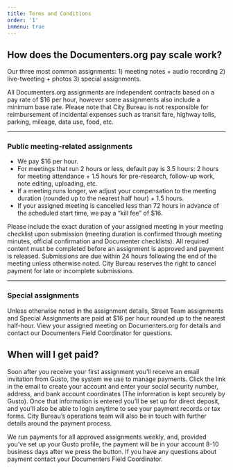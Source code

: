 ```yaml
---
title: Terms and Conditions
order: '1'
inmenu: true
---
```

## How does the Documenters.org pay scale work?

Our three most common assignments: 1) meeting notes + audio recording 2) live-tweeting + photos 3) special assignments.

All Documenters.org assignments are independent contracts based on a pay rate of $16 per hour, however some assignments also include a minimum base rate. Please note that City Bureau is not responsible for reimbursement of incidental expenses such as transit fare, highway tolls, parking, mileage, data use, food, etc.

---

### Public meeting-related assignments

* We pay $16 per hour.
* For meetings that run 2 hours or less, default pay is 3.5 hours: 2 hours for meeting attendance + 1.5 hours for pre-research, follow-up work, note editing, uploading, etc.
* If a meeting runs longer, we adjust your compensation to the meeting duration (rounded up to the nearest half hour) + 1.5 hours.
* If your assigned meeting is cancelled less than 72 hours in advance of the scheduled start time, we pay a “kill fee” of $16.

Please include the exact duration of your assigned meeting in your meeting checklist upon submission (meeting duration is confirmed through meeting minutes, official confirmation and Documenter checklists). All required content must be completed before an assignment is approved and payment is released. Submissions are due within 24 hours following the end of the meeting unless otherwise noted. City Bureau reserves the right to cancel payment for late or incomplete submissions.

---

### Special assignments

Unless otherwise noted in the assignment details, Street Team assignments and Special Assignments are paid at $16 per hour rounded up to the nearest half-hour. View your assigned meeting on Documenters.org for details and contact our Documenters Field Coordinator for questions.

## When will I get paid?

Soon after you receive your first assignment you’ll receive an email invitation from Gusto, the system we use to manage payments. Click the link in the email to create your account and enter your social security number, address, and bank account coordinates (The information is kept securely by Gusto). Once that information is entered you’ll be set up for direct deposit, and you’ll also be able to login anytime to see your payment records or tax forms. City Bureau’s operations team will also be in touch with further details around the payment process.

We run payments for all approved assignments weekly, and, provided you’ve set up your Gusto profile, the payment will be in your account 8-10 business days after we press the button. If you have any questions about payment contact your Documenters Field Coordinator.
